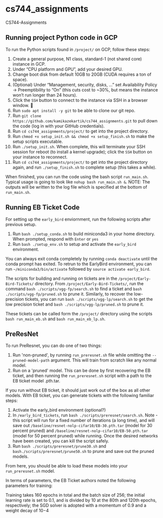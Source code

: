 # cs744_assignments
CS744-Assignments

## Running project Python code in GCP
To run the Python scripts found in `/project/` on GCP, follow these steps:
1. Create a general purpose, N1 class, standard-1 (not shared core) instance in GCP.
1. Under “CPU platform and GPU”, add your desired GPU.
1. Change boot disk from default 10GB to 20GB (CUDA requires a ton of space).
1. (Optional) Under “Management, security, disks, …” set Availability Policy -> Preemptibility to “On” (this cuts cost to ~30%, but means the instance won’t run longer than 24 hours).
1. Click the `SSH` button to connect to the instance via SSH in a browser window. 🤯
1. Run `sudo apt install -y git` to be able to clone our git repo.
1. Run `git clone https://github.com/kamikazekartik/cs744_assignments.git` to pull down the code (log in with your GitHub credentials).
1. Run `cd cs744_assignments/project/` to get into the project directory.
1. Run `chmod +x setup_init.sh && chmod +x setup_finish.sh` to make the setup scripts executable.
1. Run `./setup_init.sh`. When complete, this will terminate your SSH session for reboot (to install a kernel upgrade); click the `SSH` button on your instance to reconnect.
1. Run `cd cs744_assignments/project/` to get into the project directory again, and run `./setup_finish.sh` to complete setup (this takes a while). 

When finished, you can run the code using the bash script `run_main.sh`.
Typical usage is going to look like `nohup bash run_main.sh &`. NOTE: The outputs will be written to the log file which is specified at the bottom of `run_main.sh`.

## Running EB Ticket Code
For setting up the `early_bird` enviornment, run the following scripts after previous setup.
1. Run `bash ./setup_conda.sh` to build miniconda3 in your home directory. When prompted, respond with `Enter` or `yes`
1. Run `bash ./setup_env.sh` to setup and activate the `early_bird` environment.

You can always exit conda completely by running `conda deactivate` until the conda prompt has exited. To retrun to the EarlyBird environment, you can run `~/miniconda3/bin/activate` followed by `source activate early_bird`.

The scripts for building and running on tickets are in the `/project/Early-Bird-Tickets/` directory. From `/project/Early-Bird-Tickets/`, run the command `bash ./scripts/vgg-fp/search.sh` to find a ticket and `bash ./scripts/vgg-fp/pruned.sh` to prune it. Similarly, to recover the low-precision tickets, you can run `bash ./scripts/vgg-lp/search.sh` to get the low precision ticket and `bash ./scripts/vgg-lp/pruned.sh` to prune it.

These tickets can be called form the `/project/` directory using the scripts `bash run_main_eb.sh` and `bash run_main_eb_lp.sh`.

## PreResNet
To run PreResnet, you can do one of two things:

1. Run 'non-pruned', by running `run_preresnet.sh` file while omitting the `--pruned-model-path` argument. This will train from scratch like any normal model.
1. Run on a 'pruned' model. This can be done by first recovering the EB ticket, and then running the `run_preresnet.sh` script with a path to the EB ticket model .pth.tar.

If you run without EB ticket, it should just work out of the box as all other models. With EB ticket, you can generate tickets with the following familiar steps:

1. Activate the early_bird environment (optional?)
1. In `/early_bird_tickets`, run `bash ./scripts/preresnet/search.sh`. Note - this script will run for a fixed number of iterations (a long time), and will save out `/baseline/resnet-nolp-cifar10/EB-30.pth.tar` (model for 30 percent pruned) and `/baseline/resnet-nolp-cifar10/EB-50.pth.tar` (model for 50 percent pruned) while running. Once the desired networks have been created, you can kill the script safely.
1. Run `bash ./scripts/preresnet/prune30.sh` and `bash./scripts/preresnet/prune50.sh` to prune and save out the pruned models.

From here, you should be able to load these models into your `run_preresnet.sh` model.

In terms of parameters, the EB Ticket authors noted the following parameters for training:

Training takes 160 epochs in
total and the batch size of 256; the initial learning rate is set to 0.1, and is divided by 10 at the 80th
and 120th epochs, respectively; the SGD solver is adopted with a momentum of 0.9 and a weight
decay of 10−4